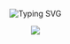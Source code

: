 <p align="center">
  <img src="https://readme-typing-svg.herokuapp.com?font=Source+Code+Pro&size=24&color=1DCB51&background=000000&center=true&vCenter=true&multiline=true&width=846&height=120&lines=Wake+Up,+Neo...;Follow+the+white+rabbit.;Knock%2C+knock" alt="Typing SVG"/>
</p>
<div align="center">
<a href="https://www.youtube.com/watch?v=dQw4w9WgXcQ"><img src="https://images.wallpapersden.com/image/download/dedsec-watch-dogs_a25sbW6UmZqaraWkpJRnZWltrWdsaGc.jpg"></a>
<div/>
